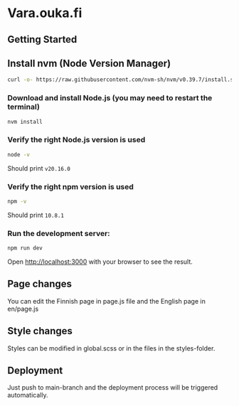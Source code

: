 # Vara.ouka.fi
## Getting Started

## Install nvm (Node Version Manager)
```bash
curl -o- https://raw.githubusercontent.com/nvm-sh/nvm/v0.39.7/install.sh | bash
```

### Download and install Node.js (you may need to restart the terminal)
```bash
nvm install
```

### Verify the right Node.js version is used
```bash
node -v
```
Should print `v20.16.0`

### Verify the right npm version is used
```bash
npm -v
```
Should print `10.8.1`

### Run the development server:

```bash
npm run dev
```

Open [http://localhost:3000](http://localhost:3000) with your browser to see the result.

## Page changes
You can edit the Finnish page in page.js file and the English page in en/page.js

## Style changes
Styles can be modified in global.scss or in the files in the styles-folder.

## Deployment
Just push to main-branch and the deployment process will be triggered automatically.
